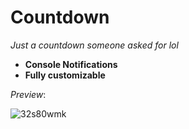 # Countdown
_Just a countdown someone asked for lol_

- **Console Notifications**
- **Fully customizable**

*Preview*:

![32s80wmk](https://user-images.githubusercontent.com/60816095/118398915-b4711d80-b66b-11eb-881e-504af8dfcf81.gif)
